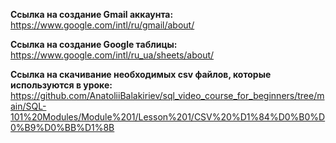 **Ссылка на создание Gmail аккаунта:**<br>
https://www.google.com/intl/ru/gmail/about/

**Ccылка на создание Google таблицы:**<br>
https://www.google.com/intl/ru_ua/sheets/about/

**Ccылка на скачивание необходимых **csv** файлов, которые используются в уроке:**<br>
https://github.com/AnatoliiBalakiriev/sql_video_course_for_beginners/tree/main/SQL-101%20Modules/Module%201/Lesson%201/CSV%20%D1%84%D0%B0%D0%B9%D0%BB%D1%8B
